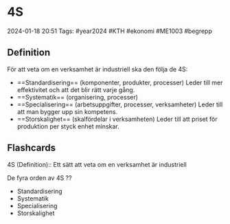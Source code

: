 # 4S

2024-01-18 20:51
Tags: #year2024 #KTH #ekonomi #ME1003 #begrepp

## Definition

För att veta om en verksamhet är industriell ska den följa de 4S:

- ==Standardisering== (komponenter, produkter, processer) Leder till mer effektivitet och att det blir rätt varje gång.
- ==Systematik== (organisering, processer)
- ==Specialisering== (arbetsuppgifter, processer, verksamheter) Leder till att man bygger upp sin kompetens.
- ==Storskalighet== (skalfördelar i verksamheten) Leder till att priset för produktion per styck enhet minskar.

## Flashcards

4S (Definition):: Ett sätt att veta om en verksamhet är industriell
<!--SR:!2024-02-09,7,250!2024-03-25,44,290-->

De fyra orden av 4S
??
- Standardisering
- Systematik
- Specialisering
- Storskalighet
<!--SR:!2024-03-01,22,270!2024-02-14,12,286-->
